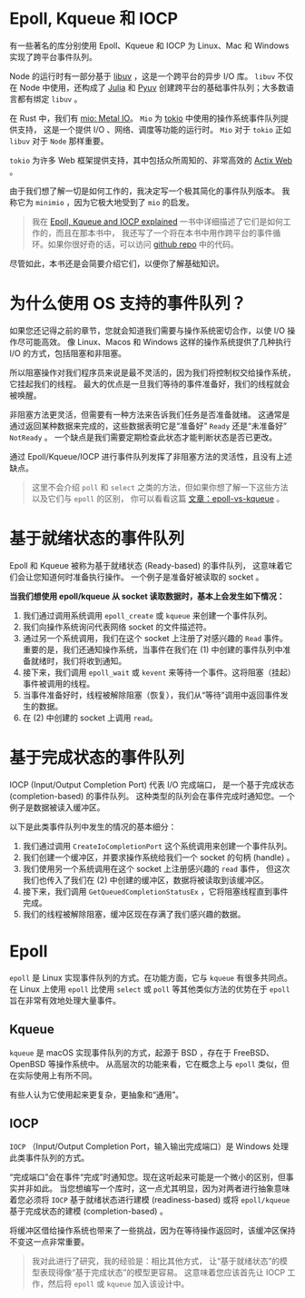 # Epoll, Kqueue 和 IOCP

有一些著名的库分别使用 Epoll、Kqueue 和 IOCP 为 Linux、Mac 和 Windows 实现了跨平台事件队列。

Node 的运行时有一部分基于 [libuv](https://github.com/libuv/libuv) ，这是一个跨平台的异步 I/O 库。
`libuv` 不仅在 Node 中使用，还构成了
[Julia](https://julialang.org/) 和 [Pyuv](https://github.com/saghul/pyuv) 
创建跨平台的基础事件队列；大多数语言都有绑定 `libuv` 。

在 Rust 中，我们有 [mio: Metal IO](https://github.com/tokio-rs/mio)。
`Mio` 为 [tokio](https://github.com/tokio-rs/tokio) 中使用的操作系统事件队列提供支持，
这是一个提供 I/O 、网络、调度等功能的运行时。
`Mio` 对于 `tokio` 正如 `libuv` 对于 `Node` 那样重要。

`tokio` 为许多 Web 框架提供支持，其中包括众所周知的、非常高效的
[Actix Web](https://github.com/actix/actix-web) 。

由于我们想了解一切是如何工作的，我决定写一个极其简化的事件队列版本。
我称它为 `minimio` ，因为它极大地受到了 `mio` 的启发。

> 我在 [Epoll, Kqueue and IOCP explained] 一书中详细描述了它们是如何工作的，而且在那本书中，
> 我还写了一个将在本书中用作跨平台的事件循环。如果你很好奇的话，可以访问
> [github repo](https://github.com/cfsamson/examples-minimio) 中的代码。

[Epoll, Kqueue and IOCP explained]: https://cfsamsonbooks.gitbook.io/epoll-kqueue-IOCP-explained

尽管如此，本书还是会简要介绍它们，以便你了解基础知识。

# 为什么使用 OS 支持的事件队列？

如果您还记得之前的章节，您就会知道我们需要与操作系统密切合作，以使 I/O 操作尽可能高效。
像 Linux、Macos 和 Windows 这样的操作系统提供了几种执行 I/O 的方式，包括阻塞和非阻塞。

所以阻塞操作对我们程序员来说是最不灵活的，因为我们将控制权交给操作系统，它挂起我们的线程。
最大的优点是一旦我们等待的事件准备好，我们的线程就会被唤醒。

非阻塞方法更灵活，但需要有一种方法来告诉我们任务是否准备就绪。
这通常是通过返回某种数据来完成的，这些数据表明它是“准备好” `Ready` 还是“未准备好” `NotReady` 。
一个缺点是我们需要定期检查此状态才能判断状态是否已更改。

通过 Epoll/Kqueue/IOCP 进行事件队列发挥了非阻塞方法的灵活性，且没有上述缺点。

> 这里不会介绍 `poll` 和 `select` 之类的方法，但如果你想了解一下这些方法以及它们与 `epoll` 的区别，
> 你可以看看这篇 [文章：epoll-vs-kqueue] 。

[文章：epoll-vs-kqueue]:http://web.archive.org/web/20190112082733/https://people.eecs.berkeley.edu/~sangjin/2012/12/21/epoll-vs-kqueue.html

# 基于就绪状态的事件队列

Epoll 和 Kqueue 被称为基于就绪状态 (Ready-based) 的事件队列，
这意味着它们会让您知道何时准备执行操作。
一个例子是准备好被读取的 socket 。

**当我们想使用 epoll/kqueue 从 socket 读取数据时，基本上会发生如下情况：**

1. 我们通过调用系统调用 `epoll_create` 或 `kqueue` 来创建一个事件队列。 
2. 我们向操作系统询问代表网络 socket 的文件描述符。 
3. 通过另一个系统调用，我们在这个 socket 上注册了对感兴趣的 `Read` 事件。
   重要的是，我们还通知操作系统，当事件在我们在 (1) 中创建的事件队列中准备就绪时，我们将收到通知。 
4. 接下来，我们调用 `epoll_wait` 或 `kevent` 来等待一个事件。这将阻塞（挂起）事件被调用的线程。 
5. 当事件准备好时，线程被解除阻塞（恢复），我们从“等待”调用中返回事件发生的数据。 
6. 在 (2) 中创建的 socket 上调用 `read`。

# 基于完成状态的事件队列

IOCP (Input/Output Completion Port) 代表 I/O 完成端口，
是一个基于完成状态 (completion-based) 的事件队列。
这种类型的队列会在事件完成时通知您。一个例子是数据被读入缓冲区。

以下是此类事件队列中发生的情况的基本细分：

1. 我们通过调用 `CreateIoCompletionPort` 这个系统调用来创建一个事件队列。 
2. 我们创建一个缓冲区，并要求操作系统给我们一个 socket 的句柄 (handle) 。 
3. 我们使用另一个系统调用在这个 socket 上注册感兴趣的 `read` 事件，
   但这次我们也传入了我们在 (2) 中创建的缓冲区，数据将被读取到该缓冲区。 
4. 接下来，我们调用 `GetQueuedCompletionStatusEx` ，它将阻塞线程直到事件完成。 
5. 我们的线程被解除阻塞，缓冲区现在存满了我们感兴趣的数据。

# Epoll

`epoll` 是 Linux 实现事件队列的方式。在功能方面，它与 `kqueue` 有很多共同点。
在 Linux 上使用 `epoll` 比使用 `select` 或 `poll` 等其他类似方法的优势在于
`epoll` 旨在非常有效地处理大量事件。

## Kqueue

`kqueue` 是 macOS 实现事件队列的方式，起源于 BSD ，存在于 FreeBSD、OpenBSD 等操作系统中。
从高层次的功能来看，它在概念上与 `epoll` 类似，但在实际使用上有所不同。

有些人认为它使用起来更复杂，更抽象和“通用”。

## IOCP

`IOCP` （Input/Output Completion Port，输入输出完成端口）是 Windows 处理此类事件队列的方式。

“完成端口”会在事件“完成”时通知您。现在这听起来可能是一个微小的区别，但事实并非如此。
当您想编写一个库时，这一点尤其明显，因为对两者进行抽象意味着您必须将
`IOCP` 基于就绪状态进行建模 (readiness-based) 或将 
`epoll/kqueue` 基于完成状态的建模 (completion-based) 。

将缓冲区借给操作系统也带来了一些挑战，因为在等待操作返回时，该缓冲区保持不变这一点非常重要。

> 我对此进行了研究，我的经验是：相比其他方式，
> 让“基于就绪状态”的模型表现得像“基于完成状态”的模型更容易。
> 这意味着您应该首先让 IOCP 工作，然后将 `epoll` 或 `kqueue` 加入该设计中。
